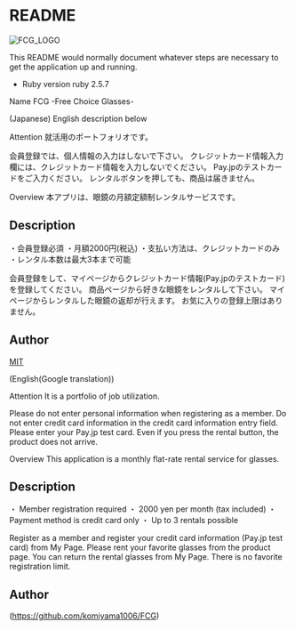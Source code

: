 # README

![FCG_LOGO](./images/readme_logo.png)

This README would normally document whatever steps are necessary to get the
application up and running.

* Ruby version
  ruby 2.5.7

Name
FCG -Free Choice Glasses-

(Japanese) English description below


Attention
就活用のポートフォリオです。

会員登録では、個人情報の入力はしないで下さい。
クレジットカード情報入力欄には、クレジットカード情報を入力しないでください。
Pay.jpのテストカードをご入力ください。
レンタルボタンを押しても、商品は届きません。


Overview
本アプリは、眼鏡の月額定額制レンタルサービスです。


## Description
・会員登録必須
・月額2000円(税込)
・支払い方法は、クレジットカードのみ
・レンタル本数は最大3本まで可能

会員登録をして、マイページからクレジットカード情報(Pay.jpのテストカード)を登録してください。
商品ページから好きな眼鏡をレンタルして下さい。
マイページからレンタルした眼鏡の返却が行えます。
お気に入りの登録上限はありません。

## Author

[MIT](https://github.com/komiyama1006/FCG)




(English(Google translation))

Attention
It is a portfolio of job utilization.

Please do not enter personal information when registering as a member.
Do not enter credit card information in the credit card information entry field.
Please enter your Pay.jp test card.
Even if you press the rental button, the product does not arrive.

Overview
This application is a monthly flat-rate rental service for glasses.

## Description
・ Member registration required
・ 2000 yen per month (tax included)
・ Payment method is credit card only
・ Up to 3 rentals possible

Register as a member and register your credit card information (Pay.jp test card) from My Page.
Please rent your favorite glasses from the product page.
You can return the rental glasses from My Page.
There is no favorite registration limit.

## Author

(https://github.com/komiyama1006/FCG)
